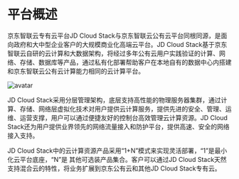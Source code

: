 # 平台概述

京东智联云专有云平台JD Cloud Stack与京东智联云公有云平台同根同源，是面向政府和大中型企业客户的大规模商业化高端云平台。JD Cloud Stack基于京东智联云自研的云计算和大数据架构，将经过多年公有云用户实践验证的计算、网络、存储、数据库等产品，通过私有化部署帮助客户在本地自有的数据中心内搭建和京东智联云公有云计算能力相同的云计算平台。

![avatar](https://github.com/jdcloudcom/cn/blob/baishi/image/whitepaper/jdcs2.png)

JD Cloud Stack采用分层管理架构，底层支持高性能的物理服务器集群，通过计算、存储、网络层虚拟化技术对用户提供云计算服务，提供先进的安全、管理、运维、运营支撑，用户可以通过便捷友好的控制台高效管理云计算资源。JD Cloud Stack还为用户提供业界领先的网络流量接入和防护平台，提供高速、安全的网络接入支持。

JD Cloud Stack中的云计算资源产品采用“1+N”模式来实现灵活部署，“1”是最小化云平台底座，“N”是
其他可选装产品集合。客户可以通过JD Cloud Stack天然支持混合云的特性，将业务扩展到京东公有云和其他JD Cloud Stack专有云。
